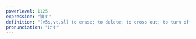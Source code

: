 ```yaml
---
powerlevel: 1125
expression: "消す"
definition: "(v5s,vt,sl) to erase; to delete; to cross out; to turn off power; to extinguish; to put out; to bump off; (P)"
pronunciation: "けす"
---
```

